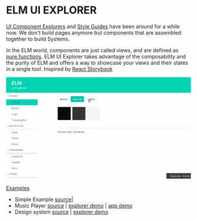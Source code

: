 # ELM UI EXPLORER

[UI Component Explorers](https://blog.hichroma.com/the-crucial-tool-for-modern-frontend-engineers-fb849b06187a) and [Style Guides](http://styleguides.io/) have been around for a while now.
We don't build pages anymore but components that are assembled together to build Systems.

In the ELM world, components are just called views, and are defined as [pure functions](https://en.wikipedia.org/wiki/Pure_function).
ELM UI Explorer takes advantage of the composability and the purity of ELM and offers a way to showcase
your views and their states in a single tool.
Inspired by [React Storybook](https://storybook.js.org/)


<img src="intro.gif"/>

[Examples](/examples)
- Simple Example [source](/examples/simple)| 
- Music Player [source](/examples/music-player) | [explorer demo](https://kalutheo.github.io/elm-ui-explorer/examples/music-player/explorer/) | [app demo](https://kalutheo.github.io/elm-ui-explorer/examples/music-player/app/index.html)
- Design system [source](/examples/design-system) | [explorer demo](https://kalutheo.github.io/elm-ui-explorer/examples/design-system/explorer/)

